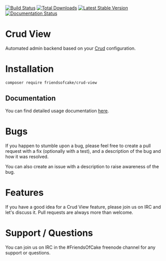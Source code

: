 [![Build Status](https://img.shields.io/travis/FriendsOfCake/crud-view/master.svg?style=flat-square)](https://travis-ci.org/FriendsOfCake/crud-view)
[![Total Downloads](https://img.shields.io/packagist/dt/FriendsOfCake/crud-view.svg?style=flat-square)](https://packagist.org/packages/FriendsOfCake/crud-view)
[![Latest Stable Version](https://img.shields.io/packagist/v/friendsofcake/crud-view.svg?style=flat-square)](https://packagist.org/packages/FriendsOfCake/crud-view)
[![Documentation Status](https://readthedocs.org/projects/crud-view/badge/?version=latest&style=flat-square)](https://readthedocs.org/projects/crud-view/?badge=latest)

# Crud View

Automated admin backend based on your [Crud](https://github.com/friendsofcake/crud) configuration.

# Installation

```shell
composer require friendsofcake/crud-view
```

## Documentation

You can find detailed usage documentation [here](https://crud-view.readthedocs.io/en/latest/).

# Bugs

If you happen to stumble upon a bug, please feel free to create a pull request with a fix
(optionally with a test), and a description of the bug and how it was resolved.

You can also create an issue with a description to raise awareness of the bug.

# Features

If you have a good idea for a Crud View feature, please join us on IRC and let's discuss it. Pull
requests are always more than welcome.

# Support / Questions

You can join us on IRC in the #FriendsOfCake freenode channel for any support or questions.
